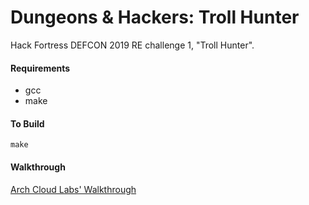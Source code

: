 # Dungeons & Hackers: Troll Hunter
Hack Fortress DEFCON 2019 RE challenge 1, "Troll Hunter".

#### Requirements
* gcc
* make

#### To Build
```
make
```
#### Walkthrough
[Arch Cloud Labs' Walkthrough](https://www.archcloudlabs.com/re-1/)
